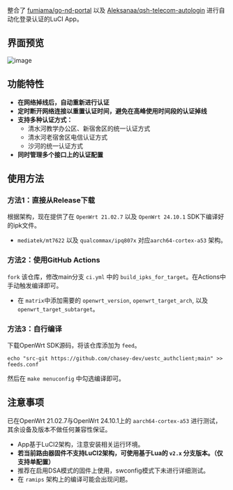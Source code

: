 整合了
[fumiama/go-nd-portal](https://github.com/fumiama/go-nd-portal)
以及
[Aleksanaa/qsh-telecom-autologin](https://github.com/Aleksanaa/qsh-telecom-autologin)
进行自动化登录认证的LuCI App。
## 界面预览
![image](https://github.com/user-attachments/assets/99c90228-4822-4d16-ac8f-0fa4334ac92a)
## 功能特性
* **在网络掉线后，自动重新进行认证**
* **定时断开网络连接以重置认证时间，避免在高峰使用时间段的认证掉线**
* **支持多种认证方式：**
    * 清水河教学办公区、新宿舍区的统一认证方式
    * 清水河老宿舍区电信认证方式
    * 沙河的统一认证方式
* **同时管理多个接口上的认证配置**
## 使用方法
### 方法1：直接从Release下载
根据架构，现在提供了在 `OpenWrt 21.02.7` 以及 `OpenWrt 24.10.1` SDK下编译好的ipk文件。
* `mediatek/mt7622` 以及 `qualcommax/ipq807x` 对应`aarch64-cortex-a53` 架构。
### 方法2：使用GitHub Actions
`fork` 该仓库，修改main分支 `ci.yml` 中的 `build_ipks_for_target`。在Actions中手动触发编译即可。
* 在 `matrix`中添加需要的 `openwrt_version`, `openwrt_target_arch`, 以及 `openwrt_target_subtarget`。
### 方法3：自行编译
下载OpenWrt SDK源码，将该仓库添加为 `feed`。
```
echo "src-git https://github.com/chasey-dev/uestc_authclient;main" >> feeds.conf
```
然后在 `make menuconfig` 中勾选编译即可。
## 注意事项
已在OpenWrt 21.02.7与OpenWrt 24.10.1上的 `aarch64-cortex-a53` 进行测试，其余设备及版本不做任何兼容性保证。
* App基于LuCI2架构，注意安装相关运行环境。
* **若当前路由器固件不支持LuCI2架构，可使用基于Lua的 `v2.x` 分支版本。（仅支持单配置）**
* 推荐在启用DSA模式的固件上使用，swconfig模式下未进行详细测试。
* 在 `ramips` 架构上的编译可能会出现问题。
